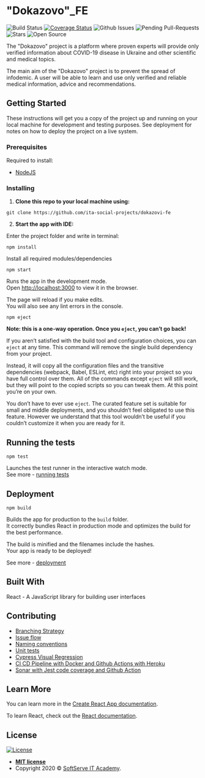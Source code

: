 # "Dokazovo"\_FE

![Build Status](https://github.com/ita-social-projects/dokazovi-fe/workflows/Dokazovi%20build%20status/badge.svg)
[![Coverage Status](https://sonarcloud.io/api/project_badges/measure?project=ita-social-projects_dokazovi-fe&metric=coverage)](https://sonarcloud.io/dashboard?id=ita-social-projects_dokazovi-fe)
![Github Issues](https://img.shields.io/github/issues/ita-social-projects/dokazovi-fe)
![Pending Pull-Requests](https://img.shields.io/github/issues-pr/ita-social-projects/dokazovi-fe)
![Stars](https://img.shields.io/github/stars/ita-social-projects/dokazovi-fe?style=plastic)
![Open Source](https://img.shields.io/badge/-Open%20Source-blue)

The "Dokazovo" project is a platform where proven experts will provide only verified information about COVID-19 disease in Ukraine and other scientific and medical topics.

The main aim of the "Dokazovo" project is to prevent the spread of infodemic. А user will be able to learn and use only verified and reliable medical information, advice and recommendations.

## Getting Started

These instructions will get you a copy of the project up and running on your local machine for development and testing purposes. See deployment for notes on how to deploy the project on a live system.

### Prerequisites

Required to install:

- [NodeJS](https://nodejs.org/en/)

### Installing

1. **Clone this repo to your local machine using:**

```shell
git clone https://github.com/ita-social-projects/dokazovi-fe
```

2. **Start the app with IDE:**

Enter the project folder and write in terminal:

```shell
npm install
```

Install all required modules/dependencies

```shell
npm start
```

Runs the app in the development mode.\
Open [http://localhost:3000](http://localhost:3000) to view it in the browser.

The page will reload if you make edits.\
You will also see any lint errors in the console.

```shell
npm eject
```

**Note: this is a one-way operation. Once you `eject`, you can’t go back!**

If you aren’t satisfied with the build tool and configuration choices, you can `eject` at any time. This command will remove the single build dependency from your project.

Instead, it will copy all the configuration files and the transitive dependencies (webpack, Babel, ESLint, etc) right into your project so you have full control over them. All of the commands except `eject` will still work, but they will point to the copied scripts so you can tweak them. At this point you’re on your own.

You don’t have to ever use `eject`. The curated feature set is suitable for small and middle deployments, and you shouldn’t feel obligated to use this feature. However we understand that this tool wouldn’t be useful if you couldn’t customize it when you are ready for it.

## Running the tests

```shell
npm test
```

Launches the test runner in the interactive watch mode.\
See more - [running tests](https://facebook.github.io/create-react-app/docs/running-tests)

## Deployment

```shell
npm build
```

Builds the app for production to the `build` folder.\
It correctly bundles React in production mode and optimizes the build for the best performance.

The build is minified and the filenames include the hashes.\
Your app is ready to be deployed!

See more - [deployment](https://facebook.github.io/create-react-app/docs/deployment)

## Built With

React - A JavaScript library for building user interfaces

## Contributing

- [Branching Strategy](https://github.com/ita-social-projects/dokazovi-fe/wiki/Branching-Strategy)
- [Issue flow](https://github.com/ita-social-projects/dokazovi-fe/wiki/Issue-flow)
- [Naming conventions](https://github.com/ita-social-projects/dokazovi-fe/wiki/Naming-conventions)
- [Unit tests](https://github.com/ita-social-projects/dokazovi-fe/wiki/Unit-Tests)
- [Cypress Visual Regression](https://github.com/ita-social-projects/dokazovi-fe/wiki/Cypress-Visual-Regression)
- [CI CD Pipeline with Docker and Github Actions with Heroku](https://github.com/ita-social-projects/dokazovi-fe/wiki/CI-CD-Pipeline-with-Docker-and-Github-Actions-with-Heroku)
- [Sonar with Jest code coverage and Github Action](https://github.com/ita-social-projects/dokazovi-fe/wiki/Sonar-with-Jest-code-coverage-and--Github-Action)

## Learn More

You can learn more in the [Create React App documentation](https://facebook.github.io/create-react-app/docs/getting-started).

To learn React, check out the [React documentation](https://reactjs.org/).

## License

[![License](http://img.shields.io/:license-mit-blue.svg?style=flat-square)](http://badges.mit-license.org)

- **[MIT license](http://opensource.org/licenses/mit-license.php)**
- Copyright 2020 © <a href="https://softserve.academy/" target="_blank"> SoftServe IT Academy</a>.
